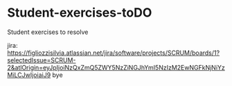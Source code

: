 # Student-exercises-toDO
Student exercises to resolve

jira: https://figliozzisilvia.atlassian.net/jira/software/projects/SCRUM/boards/1?selectedIssue=SCRUM-2&atlOrigin=eyJpIjoiNzQxZmQ5ZWY5NzZiNGJhYmI5NzIzM2EwNGFkNjNiYzMiLCJwIjoiaiJ9 
bye